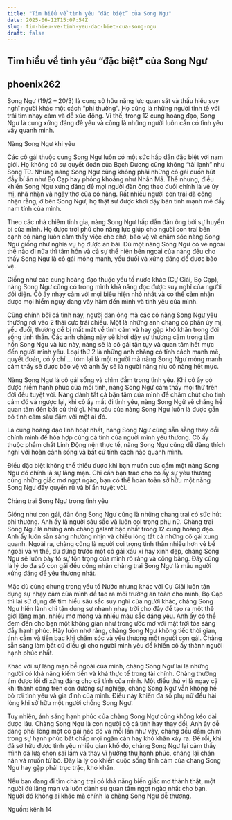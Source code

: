 ```yaml
---
title: "Tìm hiểu về tình yêu “đặc biệt” của Song Ngư"
date: 2025-06-12T15:07:54Z
slug: tim-hieu-ve-tinh-yeu-dac-biet-cua-song-ngu
draft: false
---
```


## Tìm hiểu về tình yêu “đặc biệt” của Song Ngư

## phoenix262

Song Ngư (19/2 – 20/3) là cung sở hữu năng lực quan sát và thấu hiểu suy nghĩ người khác một cách “phi thường”. Họ cũng là những người tinh tế với trái tim nhạy cảm và dễ xúc động. Vì thế, trong 12 cung hoàng đạo, Song Ngư là cung xứng đáng để yêu và cũng là những người luôn cần có tình yêu vây quanh mình.
 
Nàng Song Ngư khi yêu
 
Các cô gái thuộc cung Song Ngư luôn có một sức hấp dẫn đặc biệt với nam giới. Họ không có sự quyết đoán của Bạch Dương cũng không “tài lanh” như Song Tử. Những nàng Song Ngư cũng không phải những cô gái cuốn hút đầy bí ẩn như Bọ Cạp hay phóng khoáng như Nhân Mã. Thế nhưng, điều khiến Song Ngư xứng đáng để mọi người đàn ông theo đuổi chính là vẻ ủy mị, nhã nhặn và ngây thơ của cô nàng. Rất nhiều người con trai đã công nhận rằng, ở bên Song Ngư, họ thật sự được khơi dậy bản tính mạnh mẽ đầy nam tính của mình.
 
Theo các nhà chiêm tinh gia, nàng Song Ngư hấp dẫn đàn ông bởi sự huyền bí của mình. Họ được trời phú cho năng lực giúp cho người con trai bên cạnh cô nàng luôn cảm thấy việc che chở, bảo vệ và chăm sóc nàng Song Ngư giống như nghĩa vụ họ được an bài. Dù một nàng Song Ngư có vẻ ngoài thế nào đi nữa thì tâm hồn và cả sự thể hiện bên ngoài của nàng đều cho thấy Song Ngư là cô gái mỏng manh, yếu đuối và xứng đáng để được bảo vệ.
 

 
Giống như các cung hoàng đạo thuộc yếu tố nước khác (Cự Giải, Bọ Cạp), nàng Song Ngư cũng có trong mình khả năng đọc được suy nghĩ của người đối diện. Cô ấy nhạy cảm với mọi biểu hiện nhỏ nhất và co thể cảm nhận được mọi hiểm nguy đang vây hãm đến mình và tình yêu của mình.
 
Cũng chính bởi cá tính này, người đàn ông mà các cô nàng Song Ngư yêu thường rơi vào 2 thái cực trái chiều. Một là những anh chàng có phần ủy mị, yếu đuối, thường dễ bị mất mát về tình cảm và hay gặp khó khăn trong đời sống tinh thần. Các anh chàng này sẽ khơi dậy sự thương cảm trong tâm hồn Song Ngư và lúc này, nàng sẽ là cô gái tận tụy và quan tâm hết mực đến người mình yêu. Loại thứ 2 là những anh chàng có tính cách mạnh mẽ, quyết đoán, có ý chí … tóm lại là một người mà nàng Song Ngư mỏng manh cảm thấy sẽ được bảo vệ và anh ấy sẽ là người nâng niu cô nàng hết mực.
 
Nàng Song Ngư là cô gái sống và chìm đắm trong tình yêu. Khi cô ấy có được niềm hạnh phúc của mối tình, nàng Song Ngư cảm thấy mọi thứ trên đời đều tuyệt vời. Nàng dành tất cả bận tâm của mình để chăm chút cho tình cảm đó và ngược lại, khi cô ấy mất đi tình yêu, nàng Song Ngữ sẽ chẳng hề quan tâm đến bất cứ thứ gì. Nhu cầu của nàng Song Ngư luôn là được gắn bó tình cảm sâu đậm với một ai đó.
 

 
Là cung hoàng đạo linh hoạt nhất, nàng Song Ngư cũng sẵn sằng thay đổi chính mình để hòa hợp cùng cá tính của người mình yêu thương. Cô ấy thuộc phẩm chất Linh Động nên thực tế, nàng Song Ngư cũng dễ dàng thích nghi với hoàn cảnh sống và bất cứ tính cách nào quanh mình.
 
Điều đặc biệt không thể thiếu được khi bạn muốn cưa cẩm một nàng Song Ngư đó chính là sự lãng mạn. Chỉ cần bạn trao cho cô ấy sự yêu thương cùng những giấc mơ ngọt ngào, bạn có thể hoàn toàn sở hữu một nàng Song Ngư đầy quyến rũ và bí ẩn tuyệt vời.
 
Chàng trai Song Ngư trong tình yêu
 
Giống như con gái, đàn ông Song Ngư cũng là những chang trai có sức hút phi thường. Anh ấy là người sâu sắc và luôn coi trọng phụ nữ. Chàng trai Song Ngư là những anh chàng galant bậc nhất trong 12 cung hoàng đạo. Anh ấy luôn sẵn sàng nhường nhịn và chiều lòng tất cả những cô gái xung quanh. Ngoài ra, chàng cũng là người coi trọng tinh thần nhiều hơn vẻ bề ngoài và vì thế, dù đứng trước một cô gái xấu xí hay xinh đẹp, chàng Song Ngư sẽ luôn bày tỏ sự tôn trọng của mình rõ ràng và công bằng. Đây cũng là lý do đa số con gái đều công nhận chàng trai Song Ngư là mẫu người xứng đáng để yêu thương nhất.
 

 
Mặc dù cùng chung trong yếu tố Nước nhưng khác với Cự Giải luôn tận dụng sự nhạy cảm của mình để tạo ra môi trường an toàn cho mình, Bọ Cạp thì lại sử dụng để tìm hiểu sâu sắc suy nghĩ của người khác, chàng Song Ngư hiền lành chỉ tận dụng sự nhanh nhạy trời cho đấy để tạo ra một thế giới lãng mạn, nhiều mơ mộng và nhiều màu sắc đáng yêu. Anh ấy có thể đem đến cho bạn một không gian như trong ước mơ với mặt trời tỏa sáng đầy hạnh phúc. Hãy luôn nhớ rằng, chàng Song Ngư không tiếc thời gian, tình cảm và tiền bạc khi chăm sóc và yêu thương một người con gái. Chàng sẵn sàng làm bất cứ điều gì cho người mình yêu để khiến cô ấy thành người hạnh phúc nhất.
 
Khác với sự lãng mạn bề ngoài của mình, chàng Song Ngư lại là những người có khả năng kiếm tiền và khá thực tế trong tài chính. Chàng thường tìm được lối đi xứng đáng cho cá tính của mình. Một điều thú vị là ngay cả khi thành công trên con đường sự nghiệp, chàng Song Ngư vẫn không hề bỏ rơi tình yêu và gia đình của mình. Điều này khiến đa số phụ nữ đều hài lòng khi sở hữu một người chồng Song Ngư.
 
Tuy nhiên, ánh sáng hạnh phúc của chàng Song Ngư cũng không kéo dài được lâu. Chàng Song Ngư là con người có cá tính hay thay đổi. Anh ấy dễ dàng phải lòng một cô gái nào đó và mỗi lần như vậy, chàng đều đắm chìm trong sự hạnh phúc bất chấp mọi ngăn cản hay khó khăn xảy ra. Để rồi, khi đã sở hữu được tình yêu nhiều gian khổ đó, chàng Song Ngư lại cảm thấy mình đã lựa chọn sai lầm và thay vì hưởng thụ hạnh phúc, chàng lại chán nản và muốn từ bỏ. Đây là lý do khiến cuộc sống tình cảm của chàng Song Ngư hay gặp phải trục trặc, khó khăn.
 

 
Nếu bạn đang đi tìm chàng trai có khả năng biến giấc mơ thành thật, một người đủ lãng mạn và luôn dành sự quan tâm ngọt ngào nhất cho bạn. Người đó không ai khác mà chính là chàng Song Ngư dễ thương.
 
Nguồn: kênh 14